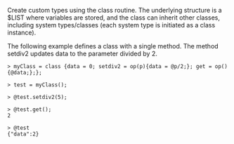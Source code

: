 Create custom types using the class routine. The underlying structure is a $LIST where variables are stored, and the class can inherit other classes, including system types/classes (each system type is initiated as a class instance).

The following example defines a class with a single method. The method setdiv2 updates data to the parameter divided by 2.
```
> myClass = class {data = 0; setdiv2 = op(p){data = @p/2;}; get = op(){@data;};};

> test = myClass();

> @test.setdiv2(5);

> @test.get();
2

> @test
{"data":2}
```
